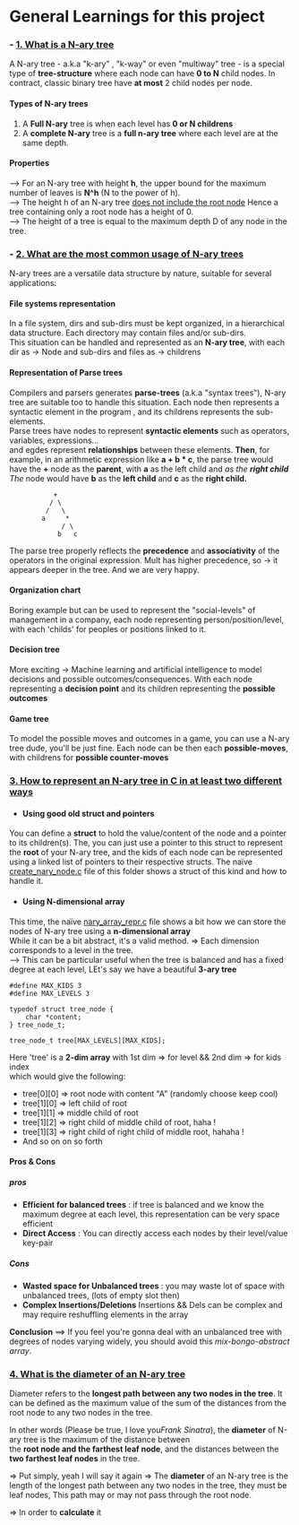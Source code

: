 # **General Learnings for this project**

### - [**1. What is a N-ary tree**](1)

A N-ary tree - a.k.a "k-ary" , "k-way" or even "multiway" tree - is a special type of **tree-structure** where each node can have **0 to N** child nodes. In contract, classic binary tree have **at most** 2 child nodes per node.

#### **Types of N-ary trees**<br>

1. A **Full N-ary** tree is when each level has **0 or N childrens**
2. A **complete N-ary** tree is a **full n-ary tree** where each level are at the same depth.

#### **Properties**

--> For an N-ary tree with height **h**, the upper bound for the maximum number of leaves is **N^h** (N to the power of h). <br>
--> The height h of an N-ary tree <u>does not include the root node</u> Hence a tree containing only a root node has a height of 0. <br>
--> The height of a tree is equal to the maximum depth D of any node in the tree.

### - [**2. What are the most common usage of N-ary trees**](2)

N-ary trees are a versatile data structure by nature, suitable for several applications: <br>

#### **File systems representation**

In a file system, dirs and sub-dirs must be kept organized, in a hierarchical data structure. Each directory may contain files and/or sub-dirs. <br>
This situation can be handled and represented as an **N-ary tree**, with each dir as -> Node and sub-dirs and files as -> childrens <br>

#### **Representation of Parse trees**

Compilers and parsers generates **parse-trees** (a.k.a "syntax trees"), N-ary tree are suitable too to handle this situation. Each node then represents a syntactic element in the program , and its childrens represents the sub-elements. <br>
Parse trees have nodes to represent **syntactic elements** such as operators, variables, expressions...<br> and egdes represent **relationships** between these elements.
**Then**, for example, in an arithmetic expression like **a + b \* c**, the parse tree would have the **+** node as the **parent**, with **a** as the left child and <strong>_</strong> as the **right child** The <strong>_</strong> node would have **b** as the **left child** and **c** as the **right child.**

```
		   +
		  / \
		 /   \
		a     *
			 / \
			b   c
```

The parse tree properly reflects the **precedence** and **associativity** of the operators in the original expression. Mult has higher precedence, so -> it appears deeper in the tree. And we are very happy.

#### **Organization chart**

Boring example but can be used to represent the "social-levels" of management in a company, each node representing person/position/level, with each 'childs' for peoples or positions linked to it.

#### **Decision tree**

More exciting -> Machine learning and artificial intelligence to model decisions and possible outcomes/consequences. With each node representing a **decision point** and its children representing the **possible outcomes**

#### **Game tree**

To model the possible moves and outcomes in a game, you can use a N-ary tree dude, you'll be just fine. Each node can be then each **possible-moves**, with childrens for **possible counter-moves**

### [**3. How to represent an N-ary tree in C in at least two different ways**](3)

- #### **Using good old struct and pointers**

You can define a **struct** to hold the value/content of the node and a pointer to its children(s). The, you can just use a pointer to this struct to represent the **root** of your N-ary tree, and the kids of each node can be represented using a linked list of pointers to their respective structs. The naïve [create_nary_node.c](./main_programs/create_nary_node.c) file of this folder shows a struct of this kind and how to handle it. <br>

- #### **Using N-dimensional array**

This time, the naïve [nary_array_repr.c](./main_programs/nary_array_repr.c) file shows a bit how we can store the nodes of N-ary tree using a **n-dimensional array** <br>
While it can be a bit abstract, it's a valid method. => Each dimension corresponds to a level in the tree. <br>
--> This can be particular useful when the tree is balanced and has a fixed degree at each level, LEt's say we have a beautiful **3-ary tree**

```
#define MAX_KIDS 3
#define MAX_LEVELS 3

typedef struct tree_node {
	char *content;
} tree_node_t;

tree_node_t tree[MAX_LEVELS][MAX_KIDS];
```

Here 'tree' is a **2-dim array** with 1st dim => for level && 2nd dim => for kids index<br>
which would give the following:

- tree[0][0] => root node with content "A" (randomly choose keep cool)
- tree[1][0] => left child of root
- tree[1][1] => middle child of root
- tree[1][2] => right child of middle child of root, haha !
- tree[1][3] => right child of right child of middle root, hahaha !
- And so on on so forth

#### **Pros & Cons**

##### **pros**

- **Efficient for balanced trees** : if tree is balanced and we know the maximum degree at each level, this representation can be very space efficient <br>
- **Direct Access** : You can directly access each nodes by their level/value key-pair <br>

##### **Cons**

- **Wasted space for Unbalanced trees** : you may waste lot of space with unbalanced trees, (lots of empty slot then)
- **Complex Insertions/Deletions** Insertions && Dels can be complex and may require reshuffling elements in the array

**Conclusion** ==> If you feel you're gonna deal with an unbalanced tree with degrees of nodes varying widely, you should avoid this <i>mix-bongo-abstract array</i>.

### [**4. What is the diameter of an N-ary tree**](#4)

Diameter refers to the **longest path between any two nodes in the tree**. It can be defined as the maximum value of the sum of the distances from the <br>
root node to any two nodes in the tree. <br>

In other words (<quote>Please be true, I love you</quote><i>Frank Sinatra</i>), the **diameter** of N-ary tree is the maximum of the distance between <br>
the **root node and the farthest leaf node**, and the distances between the **two farthest leaf nodes** in the tree.

=> Put simply, yeah I will say it again => The **diameter** of an N-ary tree is the length of the longest path between any two nodes in the tree, they must be leaf nodes, This path may or may not pass through the root node.

=> In order to **calculate** it
